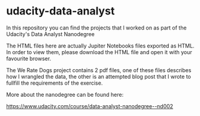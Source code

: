 # udacity-data-analyst

In this repository you can find the projects that I worked on as part of the Udacity's Data Analyst Nanodegree

The HTML files here are actually Jupiter Notebooks files exported as HTML. In order to view them, please download the HTML file and open it with your favourite browser. 

The We Rate Dogs project contains 2 pdf files, one of these files describes how I wrangled the data, the other is an attempted blog post that I wrote to fullfill the requirements of the exercise. 

More about the nanodegree can be found here: 

https://www.udacity.com/course/data-analyst-nanodegree--nd002
